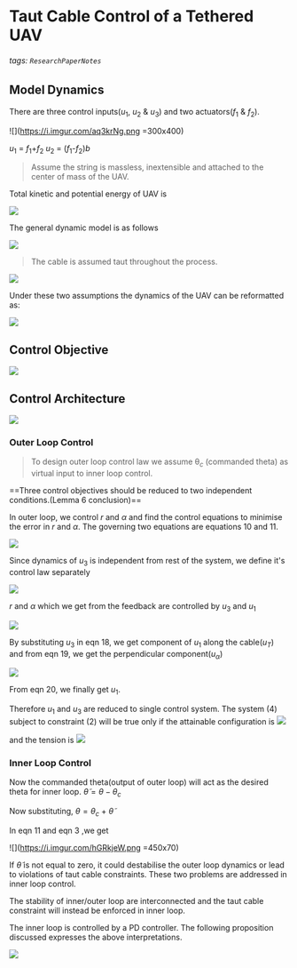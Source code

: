 # Taut Cable Control of a Tethered UAV

###### tags: `ResearchPaperNotes`

## Model Dynamics
There are three control inputs($u$<sub>1</sub>, $u$<sub>2</sub> & $u$<sub>3</sub>) and two actuators($f$<sub>1</sub> & $f$<sub>2</sub>).


![](https://i.imgur.com/aq3krNg.png =300x400)


$u$<sub>1</sub> = $f$<sub>1</sub>+$f$<sub>2</sub>
$u$<sub>2</sub> = ($f$<sub>1</sub>-$f$<sub>2</sub>)$b$



> Assume the string is massless, inextensible and attached to the center of mass of the UAV.
 
Total kinetic and potential energy of UAV is


![](https://i.imgur.com/hHnsDRA.png) 



The general dynamic model is as follows

![](https://i.imgur.com/zWuKSU5.png)








> The cable is assumed taut throughout the process.



![](https://i.imgur.com/VJYUcaM.png)






Under these two assumptions the dynamics of the UAV can be reformatted as:


![](https://i.imgur.com/U3FFRdW.png)



## Control Objective 


![](https://i.imgur.com/avk2Zdp.png)


## Control Architecture


![](https://i.imgur.com/Zme3Geb.png)




### Outer Loop Control
> To design outer loop control law we assume θ<sub>$c$</sub> (commanded theta) as virtual input to inner loop control.

==Three control objectives should be reduced to two independent conditions.(Lemma 6 conclusion)==

In outer loop, we control $r$ and  $\alpha$ and find the control equations to minimise the error in $r$ and $\alpha$.
The governing two equations are equations 10 and 11.

![](https://i.imgur.com/BmoXFsv.png)


Since dynamics of $u$<sub>3</sub> is independent from rest of the system, we define it's control law separately 

![](https://i.imgur.com/hD7SJdN.png)



$r$ and $\alpha$ which we get from the feedback are controlled by $u$<sub>3</sub> and $u$<sub>1</sub>

![](https://i.imgur.com/EohI2Up.png)



By substituting $u$<sub>3</sub> in eqn 18, we get component of $u$<sub>1</sub> along the cable($u_T$) and from eqn 19, we get the perpendicular component($u_\alpha$)

![](https://i.imgur.com/uvWPWq3.png)


From eqn 20, we finally get ${u_1}$.

Therefore $u_1$ and $u_3$ are reduced to single control system.
The system (4) subject to constraint (2) will be true only if the attainable configuration is 
![](https://i.imgur.com/qDS6oZQ.png)


and the tension is 
![](https://i.imgur.com/SUSOi2T.png)


### Inner Loop Control
Now the commanded theta(output of outer loop) will act as the desired theta for inner loop.
$\tilde{\theta} = θ − θ$<sub>$c$</sub>

Now substituting, $θ = θ$<sub>$c$</sub> + $\tilde{\theta}$

In eqn 11 and eqn 3 ,we get 



![](https://i.imgur.com/hGRkjeW.png =450x70)



If $\tilde{\theta}$ is not equal to zero, it could destabilise the outer loop dynamics or lead to violations of taut cable constraints. These two problems are addressed in inner loop control.

The stability of inner/outer loop are interconnected and the taut cable constraint will instead be enforced in inner loop.

The inner loop is controlled by a PD controller.
The following proposition discussed expresses the above interpretations.


 ![](https://i.imgur.com/0S88P0M.png)









​

